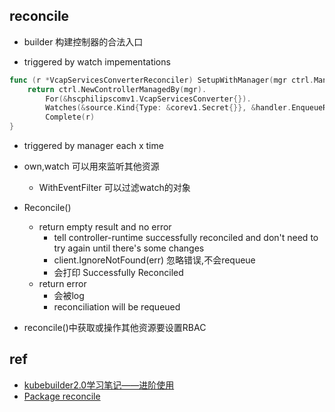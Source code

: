 


## reconcile 
+ builder 构建控制器的合法入口

+ triggered by watch impementations
```go
func (r *VcapServicesConverterReconciler) SetupWithManager(mgr ctrl.Manager) error {
	return ctrl.NewControllerManagedBy(mgr).
		For(&hscphilipscomv1.VcapServicesConverter{}).
		Watches(&source.Kind{Type: &corev1.Secret{}}, &handler.EnqueueRequestForObject{}).
		Complete(r)
}
```

+ triggered by manager each x time
<!-- Options struct
SyncPeriod *time.Duration -->

+ own,watch 可以用來监听其他资源
    + WithEventFilter  可以过滤watch的对象

+ Reconcile()
	+ return empty result and no error
		+ tell controller-runtime successfully reconciled and don't need to try again until there's some changes
		+ client.IgnoreNotFound(err)  忽略错误,不会requeue
		+ 会打印 Successfully Reconciled
    + return error
        + 会被log
        + reconciliation will be requeued
 

+ reconcile()中获取或操作其他资源要设置RBAC
<!-- // +kubebuilder:rbac:groups=deployment.hsc.philips.com.cn,resources=vcapservicesconverters/status,verbs=get;update;patch -->

## ref
+ [kubebuilder2.0学习笔记——进阶使用](https://segmentfault.com/a/1190000020359577)
+ [Package reconcile](https://pkg.go.dev/sigs.k8s.io/controller-runtime/pkg/reconcile)